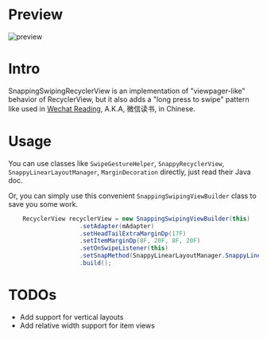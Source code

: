 Preview
=======
![preview](https://raw.githubusercontent.com/CarlLee/SnappingSwipingRecyclerView/master/preview.gif)


Intro
=====
SnappingSwipingRecyclerView is an implementation of "viewpager-like" behavior of RecyclerView, 
but it also adds a "long press to swipe" pattern like used in [Wechat Reading](https://play.google.com/store/apps/details?id=com.tencent.weread), 
A.K.A, 微信读书, in Chinese.
 
 
Usage
=====

You can use classes like `SwipeGestureHelper`, `SnappyRecyclerView`, `SnappyLinearLayoutManager`, `MarginDecoration` directly, just read their Java doc.
 
Or, you can simply use this convenient `SnappingSwipingViewBuilder` class to save you some work.

```java
    RecyclerView recyclerView = new SnappingSwipingViewBuilder(this)
                    .setAdapter(mAdapter)
                    .setHeadTailExtraMarginDp(17F)
                    .setItemMarginDp(8F, 20F, 8F, 20F)
                    .setOnSwipeListener(this)
                    .setSnapMethod(SnappyLinearLayoutManager.SnappyLinearSmoothScroller.SNAP_CENTER)
                    .build();
```

TODOs
=====

- Add support for vertical layouts
- Add relative width support for item views
